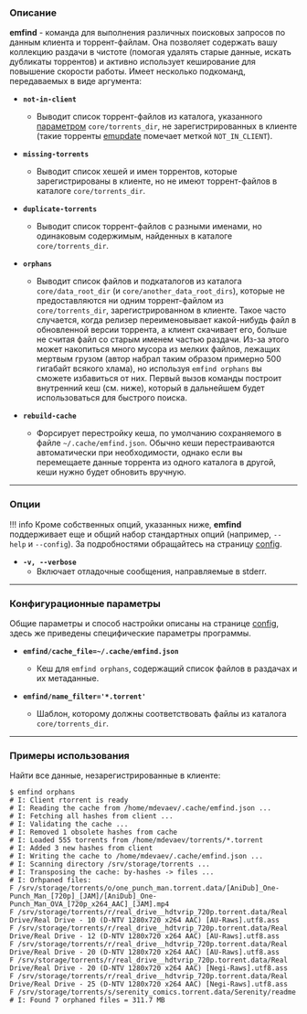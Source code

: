 ### Описание

**emfind** - команда для выполнения различных поисковых запросов по данным клиента и торрент-файлам. Она позволяет содержать вашу коллекцию раздачи в чистоте (помогая удалять старые данные, искать дубликаты торрентов) и активно использует кеширование для повышение скорости работы. Имеет несколько подкоманд, передаваемых в виде аргумента:

* **`not-in-client`**
    * Выводит список торрент-файлов из каталога, указанного [параметром](config) `core/torrents_dir`, не зарегистрированных в клиенте (такие торренты [emupdate](emupdate) помечает меткой `NOT_IN_CLIENT`).

* **`missing-torrents`**
    * Выводит список хешей и имен торрентов, которые зарегистрированы в клиенте, но не имеют торрент-файлов в каталоге `core/torrents_dir`.

* **`duplicate-torrents`**
    * Выводит список торрент-файлов с разными именами, но одинаковым содержимым, найденных в каталоге `core/torrents_dir`.

* **`orphans`**
    * Выводит список файлов и подкаталогов из каталога `core/data_root_dir` (и `core/another_data_root_dirs`), которые не предоставляются ни одним торрент-файлом из `core/torrents_dir`, зарегистрированном в клиенте. Такое часто случается, когда релизер переименовывает какой-нибудь файл в обновленной версии торрента, а клиент скачивает его, больше не считая файл со старым именем частью раздачи. Из-за этого может накопиться много мусора из мелких файлов, лежащих мертвым грузом (автор набрал таким образом примерно 500 гигабайт всякого хлама), но используя `emfind orphans` вы сможете избавиться от них. Первый вызов команды построит внутренний кеш (см. ниже), который в дальнейшем будет использоваться для быстрого поиска.

* **`rebuild-cache`**
    * Форсирует перестройку кеша, по умолчанию сохраняемого в файле `~/.cache/emfind.json`. Обычно кеши перестраиваются автоматически при необходимости, однако если вы перемещаете данные торрента из одного каталога в другой, кеши нужно будет обновить вручную.


***
### Опции

!!! info
    Кроме собственных опций, указанных ниже, **emfind** поддерживает еще и общий набор стандартных опций (например, `--help` и `--config`). За подробностями обращайтесь на страницу [config](config).

* **`-v, --verbose`**
    * Включает отладочные сообщения, направляемые в stderr.


***
### Конфигурационные параметры

Общие параметры и способ настройки описаны на странице [config](config), здесь же приведены специфические параметры программы.

* **`emfind/cache_file=~/.cache/emfind.json`**
    * Кеш для `emfind orphans`, содержащий список файлов в раздачах и их метаданные.

* **`emfind/name_filter='*.torrent'`**
    * Шаблон, которому должны соответствовать файлы из каталога `core/torrents_dir`.


***
### Примеры использования

Найти все данные, незарегистрированные в клиенте:

```
$ emfind orphans
# I: Client rtorrent is ready
# I: Reading the cache from /home/mdevaev/.cache/emfind.json ...
# I: Fetching all hashes from client ...
# I: Validating the cache ...
# I: Removed 1 obsolete hashes from cache
# I: Loaded 555 torrents from /home/mdevaev/torrents/*.torrent
# I: Added 3 new hashes from client
# I: Writing the cache to /home/mdevaev/.cache/emfind.json ...
# I: Scanning directory /srv/storage/torrents ...
# I: Transposing the cache: by-hashes -> files ...
# I: Orhpaned files:
F /srv/storage/torrents/o/one_punch_man.torrent.data/[AniDub]_One-Punch_Man_[720p]_[JAM]/[AniDub]_One-Punch_Man_OVA_[720p_x264_AAC]_[JAM].mp4
F /srv/storage/torrents/r/real_drive__hdtvrip_720p.torrent.data/Real Drive/Real Drive - 10 (D-NTV 1280x720 x264 AAC) [AU-Raws].utf8.ass
F /srv/storage/torrents/r/real_drive__hdtvrip_720p.torrent.data/Real Drive/Real Drive - 12 (D-NTV 1280x720 x264 AAC) [AU-Raws].utf8.ass
F /srv/storage/torrents/r/real_drive__hdtvrip_720p.torrent.data/Real Drive/Real Drive - 20 (D-NTV 1280x720 x264 AAC) [AU-Raws].utf8.ass
F /srv/storage/torrents/r/real_drive__hdtvrip_720p.torrent.data/Real Drive/Real Drive - 20 (D-NTV 1280x720 x264 AAC) [Negi-Raws].utf8.ass
F /srv/storage/torrents/r/real_drive__hdtvrip_720p.torrent.data/Real Drive/Real Drive - 25 (D-NTV 1280x720 x264 AAC) [Negi-Raws].utf8.ass
F /srv/storage/torrents/s/serenity_comics.torrent.data/Serenity/readme
# I: Found 7 orphaned files = 311.7 MB
```
